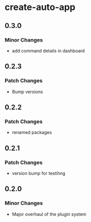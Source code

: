 # create-auto-app

## 0.3.0

### Minor Changes

- add command details in dashboard

## 0.2.3

### Patch Changes

- Bump versions

## 0.2.2

### Patch Changes

- renamed packages

## 0.2.1

### Patch Changes

- version bump for testihng

## 0.2.0

### Minor Changes

- Major overhaul of the plugin system
